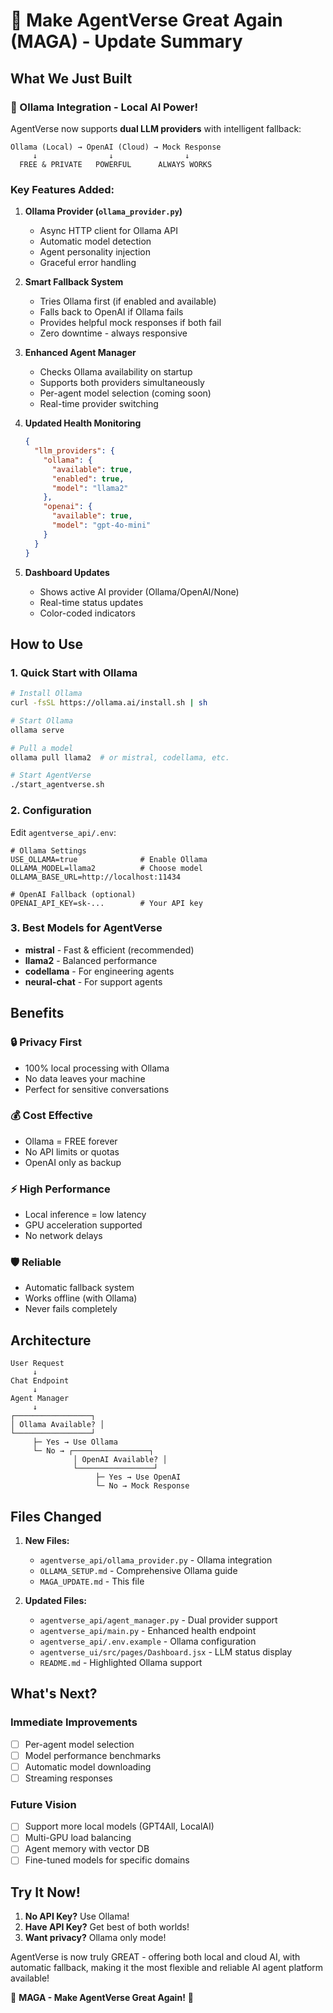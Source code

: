 # 🚀 Make AgentVerse Great Again (MAGA) - Update Summary

## What We Just Built

### 🦙 Ollama Integration - Local AI Power!
AgentVerse now supports **dual LLM providers** with intelligent fallback:

```
Ollama (Local) → OpenAI (Cloud) → Mock Response
     ↓                ↓                ↓
  FREE & PRIVATE   POWERFUL      ALWAYS WORKS
```

### Key Features Added:

1. **Ollama Provider (`ollama_provider.py`)**
   - Async HTTP client for Ollama API
   - Automatic model detection
   - Agent personality injection
   - Graceful error handling

2. **Smart Fallback System**
   - Tries Ollama first (if enabled and available)
   - Falls back to OpenAI if Ollama fails
   - Provides helpful mock responses if both fail
   - Zero downtime - always responsive

3. **Enhanced Agent Manager**
   - Checks Ollama availability on startup
   - Supports both providers simultaneously
   - Per-agent model selection (coming soon)
   - Real-time provider switching

4. **Updated Health Monitoring**
   ```json
   {
     "llm_providers": {
       "ollama": {
         "available": true,
         "enabled": true,
         "model": "llama2"
       },
       "openai": {
         "available": true,
         "model": "gpt-4o-mini"
       }
     }
   }
   ```

5. **Dashboard Updates**
   - Shows active AI provider (Ollama/OpenAI/None)
   - Real-time status updates
   - Color-coded indicators

## How to Use

### 1. Quick Start with Ollama
```bash
# Install Ollama
curl -fsSL https://ollama.ai/install.sh | sh

# Start Ollama
ollama serve

# Pull a model
ollama pull llama2  # or mistral, codellama, etc.

# Start AgentVerse
./start_agentverse.sh
```

### 2. Configuration
Edit `agentverse_api/.env`:
```env
# Ollama Settings
USE_OLLAMA=true              # Enable Ollama
OLLAMA_MODEL=llama2          # Choose model
OLLAMA_BASE_URL=http://localhost:11434

# OpenAI Fallback (optional)
OPENAI_API_KEY=sk-...        # Your API key
```

### 3. Best Models for AgentVerse
- **mistral** - Fast & efficient (recommended)
- **llama2** - Balanced performance
- **codellama** - For engineering agents
- **neural-chat** - For support agents

## Benefits

### 🔒 Privacy First
- 100% local processing with Ollama
- No data leaves your machine
- Perfect for sensitive conversations

### 💰 Cost Effective
- Ollama = FREE forever
- No API limits or quotas
- OpenAI only as backup

### ⚡ High Performance
- Local inference = low latency
- GPU acceleration supported
- No network delays

### 🛡️ Reliable
- Automatic fallback system
- Works offline (with Ollama)
- Never fails completely

## Architecture

```
User Request
     ↓
Chat Endpoint
     ↓
Agent Manager
     ↓
┌─────────────────┐
│ Ollama Available? │
└─────────────────┘
     ├─ Yes → Use Ollama
     └─ No → ┌─────────────────┐
              │ OpenAI Available? │
              └─────────────────┘
                   ├─ Yes → Use OpenAI
                   └─ No → Mock Response
```

## Files Changed

1. **New Files:**
   - `agentverse_api/ollama_provider.py` - Ollama integration
   - `OLLAMA_SETUP.md` - Comprehensive Ollama guide
   - `MAGA_UPDATE.md` - This file

2. **Updated Files:**
   - `agentverse_api/agent_manager.py` - Dual provider support
   - `agentverse_api/main.py` - Enhanced health endpoint
   - `agentverse_api/.env.example` - Ollama configuration
   - `agentverse_ui/src/pages/Dashboard.jsx` - LLM status display
   - `README.md` - Highlighted Ollama support

## What's Next?

### Immediate Improvements
- [ ] Per-agent model selection
- [ ] Model performance benchmarks
- [ ] Automatic model downloading
- [ ] Streaming responses

### Future Vision
- [ ] Support more local models (GPT4All, LocalAI)
- [ ] Multi-GPU load balancing
- [ ] Agent memory with vector DB
- [ ] Fine-tuned models for specific domains

## Try It Now!

1. **No API Key?** Use Ollama!
2. **Have API Key?** Get best of both worlds!
3. **Want privacy?** Ollama only mode!

AgentVerse is now truly GREAT - offering both local and cloud AI, with automatic fallback, making it the most flexible and reliable AI agent platform available!

🎉 **MAGA - Make AgentVerse Great Again!** 🎉